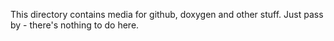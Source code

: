 This directory contains media for github, doxygen and other stuff.
Just pass by - there's nothing to do here.

